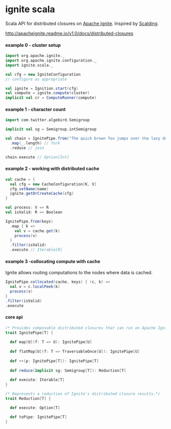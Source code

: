 # ignite scala

Scala API for distributed closures on [Apache Ignite](https://ignite.incubator.apache.org/). Inspired by [Scalding](https://github.com/twitter/scalding/).

http://apacheignite.readme.io/v1.0/docs/distributed-closures

#### example 0 - cluster setup
```scala
import org.apache.ignite._
import org.apache.ignite.configuration._
import ignite.scala._

val cfg = new IgniteConfiguration
// configure as appropriate

val ignite = Ignition.start(cfg)
val compute = ignite.compute(cluster)
implicit val cr = ComputeRunner(compute)
```
#### example 1 - character count
```scala
import com.twitter.algebird.Semigroup

implicit val sg = Semigroup.intSemigroup

val chain = IgnitePipe.from("The quick brown fox jumps over the lazy dog.".split(" "))
  .map(_.length) // fork
  .reduce // join

chain.execute // Option[Int]
```
#### example 2 - working with distributed cache
```scala
val cache = {
  val cfg = new CacheConfiguration[K, V]
  cfg.setName(name)
  ignite.getOrCreateCache(cfg)
}

val process: V => R
val isValid: R => Boolean

IgnitePipe.from(keys)
  .map { k =>
    val v = cache.get(k)
    process(v)
  }
  .filter(isValid)
  .execute // Iterable[R]
```
#### example 3 -collocating compute with cache
Ignite allows routing computations to the nodes where data is cached.
```scala
IgnitePipe.collocated(cache, keys) { (c, k) =>
  val v = c.localPeek(k)
  process(v)
}
.filter(isValid)
.execute
```
#### core api

```scala
/* Provides composable distributed closures that can run on Apache Ignite. */
trait IgnitePipe[T] {
  
  def map[U](f: T => U): IgnitePipe[U]
  
  def flatMap[U](f: T => TraversableOnce[U]): IgnitePipe[U]
  
  def ++(p: IgnitePipe[T]): IgnitePipe[T]
  
  def reduce(implicit sg: Semigroup[T]): Reduction[T]
  
  def execute: Iterable[T]
}

/* Represents a reduction of Ignite's distributed closure results.*/
trait Reduction[T] {

  def execute: Option[T]

  def toPipe: IgnitePipe[T]
}
```
